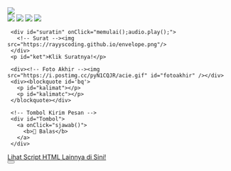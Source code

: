 
<html><meta charset='UTF-8'/><meta content='width=device-width, initial-scale=1, user-scalable=1, minimum-scale=1, maximum-scale=5' name='viewport'/><meta content='IE=edge' http-equiv='X-UA-Compatible'/>

  <script src="https://cdn.jsdelivr.net/npm/sweetalert2@11.0.19/dist/sweetalert2.all.min.js"></script>
  <script src="https://unpkg.com/typeit@8.7.0/dist/index.umd.js"></script>
  <link href="https://htmlku.com/dariku/style.css" rel="stylesheet" type="text/css" />

<head>
<title>Semoga Suskes Kedepannya Family Karawaci</title>
</head>
<body>
	
   <div id="bodyblur">
     <!-- Wallpaper / Background --><img src="https://i.postimg.cc/T3B0WY5p/foto-15-ucapan-selamat-Imlek-2024-mandarin-2730033343.jpg" id="wallpaper"/>
   </div>
  
  <div class="kumpulanstiker">
         <!-- Stiker untuk Konten -->
         <img src="https://i.postimg.cc/q7X03q0N/gong-xi-gong-xi-fa-cai.gif" id="fotoakhir1"/>
         <img src="https://i.postimg.cc/pXYKwFBc/200w.gif" id="fotoakhir2"/>
         <img src="https://i.postimg.cc/nhNVTdQy/5f043095982b5039f62151a61ab17662.gif" id="fotoakhir3"/>
         <img src="https://i.postimg.cc/Tw6wzB2D/3f0bc10891c2d9c7234c40f7c694acda.gif" id="fotoakhir4"/>
  </div>

   <div id='Content'>
   	
     <div id="suratin" onClick="memulai();audio.play();">
       <!-- Surat --><img src="https://rayyscoding.github.io/envelope.png"/>
     </div>
     <p id="ket">Klik Suratnya!</p>
   
     <div><!-- Foto Akhir --><img src="https://i.postimg.cc/pyN1CQJR/acie.gif" id="fotoakhir" /></div>
     <div><blockquote id='bq'>
       <p id="kalimat"></p>
       <p id="kalimatc"></p>
     </blockquote></div>
   
     <!-- Tombol Kirim Pesan -->
     <div id="Tombol">
       <a onClick="sjawab()">
         <b>💌 Balas</b>
       </a>
     </div>
     
   </div>

<div class='sticky-ad' id='sticky-ad'>
 <div class='adB'><a rel="dofollow" href='https://bit.ly/htmlfeeldream'>Lihat Script HTML Lainnya di Sini!</a></div>
<button aria-label='Close this ad' class='sticky-ad-close-button' onclick='hilangkan();'/>
</div>

<script src="https://htmlku.com/dariku/script.js"></script>

<!-- Ganti Kata², Foto, Lagu di bawah ya
1) Upload foto ke https://postimages.org
     buat dapetin linknya
2) Ganti Lagu Upload ke replit.com
     atau bisa juga ke mailboxdrive.com -->

<script type="text/javascript">
       async function jawab(){await swals.fire('Kirim pesan ke WhatsApp aku, ya!');window.location = "https://api.whatsapp.com/send/?phone=6289503998620&text&type=phone_number&app_absent=0https://api.whatsapp.com/send?phone=&text=" + pesanwhatsapp;}

       async function pertama(){
         audio = new Audio('https://feeldreams.github.io/almostday.mp3');setTimeout(showDiv,100);
       } pertama();
	
       
       async function pesan(){
             	await swalst.fire({
                  title: 'Hayy Family Karawaci! 😍', 
                  imageUrl: '' + fotoakhir1.src,
                  });   	
                 await swalst.fire({
                  title: 'Selamat Tahun Baru Imlek 2024 🥳',
                  imageUrl: '' + fotoakhir2.src,
                  });
                 await swalst.fire({
                  title: 'Tetap Sukses Untuk Kedepannya 🫶',
                  imageUrl: '' + fotoakhir3.src,
                  });
                 await swalst.fire({
                  title: 'Dan Semoga Semua Harapan Tercapaya Di Tahun 2024 Ini 😍',
                  imageUrl: '' + fotoakhir4.src,
                  });
                  
                  katangetik = "<b>Terakhir, semoga sehat dan selalu sukses agar semua target bisa tercapai di tahun ini:</b><br><br><i>im very lucky to have you!</i> saya cuman mau ngomong<br>Mari move on dari semua keburukan di tahun lalu, dan melangkah dengan senyuman lebar menyambut Tahun Baru Imlek 2024 ini<br>Pada momen imlek tahun ini,<br> aku berharap bahwa kita semua selalu diberkatii kesehatan yang sempurna serta kemakmuran yang abadi<br>semuanya tentang tahun lalu."

                  katangetik2 = "<i>Gong Xi Fa Cai! 💞🤍💝❣️</i>";
                  
                  pesanwhatsapp = "ilvyou too 💞🤍💝❣️";
                 setTimeout(kpemb,200);
            }
</script>
</body>
</html>
